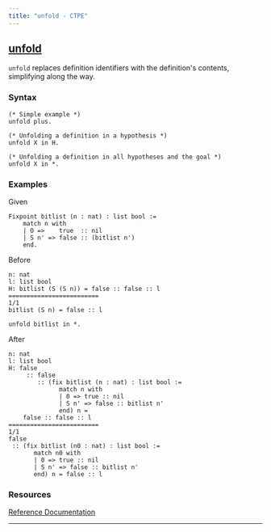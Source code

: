 ```yaml
---
title: "unfold - CTPE"
---
```


## [unfold](/ctpe/Simplification/unfold.html)

`unfold` replaces definition identifiers with the definition's contents, simplifying along the way.

### Syntax

```coq
(* Simple example *)
unfold plus.

(* Unfolding a definition in a hypothesis *)
unfold X in H.

(* Unfolding a definition in all hypotheses and the goal *)
unfold X in *.
```

### Examples

Given
```coq
Fixpoint bitlist (n : nat) : list bool :=
    match n with
    | O =>    true  :: nil
    | S n' => false :: (bitlist n')
    end.
```

Before
```coq
n: nat
l: list bool
H: bitlist (S (S n)) = false :: false :: l
=========================
1/1
bitlist (S n) = false :: l
```

```coq
unfold bitlist in *.
```

After
```coq
n: nat
l: list bool
H: false
     :: false
        :: (fix bitlist (n : nat) : list bool :=
              match n with
              | 0 => true :: nil
              | S n' => false :: bitlist n'
              end) n =
    false :: false :: l
=========================
1/1
false
 :: (fix bitlist (n0 : nat) : list bool :=
       match n0 with
       | 0 => true :: nil
       | S n' => false :: bitlist n'
       end) n = false :: l
```

### Resources

[Reference Documentation](https://coq.inria.fr/doc/master/refman/proofs/writing-proofs/equality.html#coq:tacn.unfold)

<hr>
